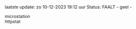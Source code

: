 laatste update: 
zo 10-12-2023 19:12   uur 
Status: FAALT - geel - 
<div class="service Y">microstation</div><div class="service G">httpstat</div>